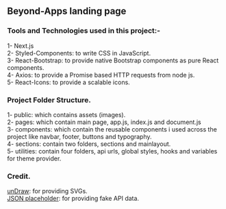 ## Beyond-Apps landing page 

### Tools and Technologies used in this project:-

1- Next.js <br />
2- Styled-Components: to write CSS in JavaScript. <br />
3- React-Bootstrap: to provide native Bootstrap components as pure React components. <br />
4- Axios: to provide a Promise based HTTP requests from node js. <br />
5- React-Icons: to provide a scalable icons. <br />

### Project Folder Structure.

1- public: which contains assets (images). <br />
2- pages: which contain main page, app.js, index.js and document.js <br />
3- components: which contain the reusable components i used across the project like navbar, footer, buttons and typography. <br />
4- sections: contain two folders, sections and mainlayout. <br />
5- utilities: contain four folders, api urls, global styles, hooks and variables for theme provider. <br />

### Credit.

[unDraw](https://undraw.co/): for providing SVGs. <br />
[JSON placeholder](https://jsonplaceholder.typicode.com/): for providing fake API data.

